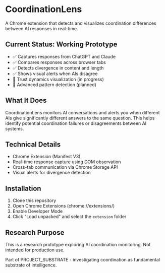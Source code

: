 # CoordinationLens

A Chrome extension that detects and visualizes coordination differences between AI responses in real-time.

## Current Status: Working Prototype

- ✅ Captures responses from ChatGPT and Claude
- ✅ Compares responses across browser tabs
- ✅ Detects divergence in content and length
- ✅ Shows visual alerts when AIs disagree
- 🚧 Trust dynamics visualization (in progress)
- 🚧 Advanced pattern detection (planned)

## What It Does

CoordinationLens monitors AI conversations and alerts you when different AIs give significantly different answers to the same question. This helps identify potential coordination failures or disagreements between AI systems.

## Technical Details

- Chrome Extension (Manifest V3)
- Real-time response capture using DOM observation
- Cross-tab communication via Chrome Storage API
- Visual alerts for divergence detection

## Installation

1. Clone this repository
2. Open Chrome Extensions (chrome://extensions/)
3. Enable Developer Mode
4. Click "Load unpacked" and select the `extension` folder

## Research Purpose

This is a research prototype exploring AI coordination monitoring. Not intended for production use.

Part of PROJECT_SUBSTRATE - investigating coordination as fundamental substrate of intelligence.

